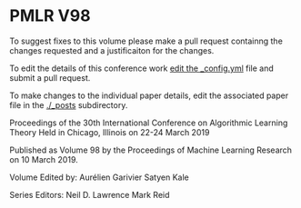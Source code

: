 # PMLR V98

To suggest fixes to this volume please make a pull request containng the changes requested and a justificaiton for the changes.

To edit the details of this conference work [edit the _config.yml](./_config.yml) file and submit a pull request.

To make changes to the individual paper details, edit the associated paper file in the [./_posts](./_posts) subdirectory.

Proceedings of the 30th International Conference on Algorithmic Learning Theory
  Held in Chicago, Illinois on 22-24 March 2019

Published as Volume 98 by the Proceedings of Machine Learning Research on 10 March 2019.

Volume Edited by:
  Aurélien Garivier
  Satyen Kale

Series Editors:
  Neil D. Lawrence
  Mark Reid

